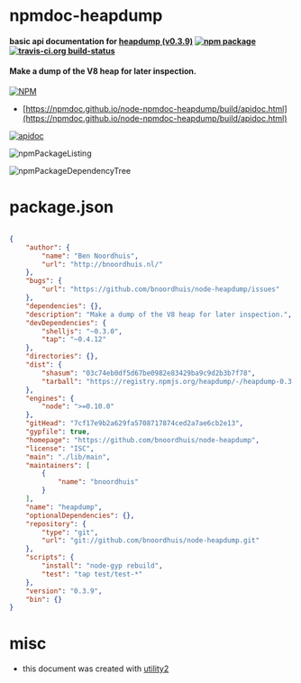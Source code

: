 # npmdoc-heapdump

#### basic api documentation for  [heapdump (v0.3.9)](https://github.com/bnoordhuis/node-heapdump)  [![npm package](https://img.shields.io/npm/v/npmdoc-heapdump.svg?style=flat-square)](https://www.npmjs.org/package/npmdoc-heapdump) [![travis-ci.org build-status](https://api.travis-ci.org/npmdoc/node-npmdoc-heapdump.svg)](https://travis-ci.org/npmdoc/node-npmdoc-heapdump)

#### Make a dump of the V8 heap for later inspection.

[![NPM](https://nodei.co/npm/heapdump.png?downloads=true&downloadRank=true&stars=true)](https://www.npmjs.com/package/heapdump)

- [https://npmdoc.github.io/node-npmdoc-heapdump/build/apidoc.html](https://npmdoc.github.io/node-npmdoc-heapdump/build/apidoc.html)

[![apidoc](https://npmdoc.github.io/node-npmdoc-heapdump/build/screenCapture.buildCi.browser.%252Ftmp%252Fbuild%252Fapidoc.html.png)](https://npmdoc.github.io/node-npmdoc-heapdump/build/apidoc.html)

![npmPackageListing](https://npmdoc.github.io/node-npmdoc-heapdump/build/screenCapture.npmPackageListing.svg)

![npmPackageDependencyTree](https://npmdoc.github.io/node-npmdoc-heapdump/build/screenCapture.npmPackageDependencyTree.svg)



# package.json

```json

{
    "author": {
        "name": "Ben Noordhuis",
        "url": "http://bnoordhuis.nl/"
    },
    "bugs": {
        "url": "https://github.com/bnoordhuis/node-heapdump/issues"
    },
    "dependencies": {},
    "description": "Make a dump of the V8 heap for later inspection.",
    "devDependencies": {
        "shelljs": "~0.3.0",
        "tap": "~0.4.12"
    },
    "directories": {},
    "dist": {
        "shasum": "03c74eb0df5d67be0982e83429ba9c9d2b3b7f78",
        "tarball": "https://registry.npmjs.org/heapdump/-/heapdump-0.3.9.tgz"
    },
    "engines": {
        "node": ">=0.10.0"
    },
    "gitHead": "7cf17e9b2a629fa5708717874ced2a7ae6cb2e13",
    "gypfile": true,
    "homepage": "https://github.com/bnoordhuis/node-heapdump",
    "license": "ISC",
    "main": "./lib/main",
    "maintainers": [
        {
            "name": "bnoordhuis"
        }
    ],
    "name": "heapdump",
    "optionalDependencies": {},
    "repository": {
        "type": "git",
        "url": "git://github.com/bnoordhuis/node-heapdump.git"
    },
    "scripts": {
        "install": "node-gyp rebuild",
        "test": "tap test/test-*"
    },
    "version": "0.3.9",
    "bin": {}
}
```



# misc
- this document was created with [utility2](https://github.com/kaizhu256/node-utility2)
